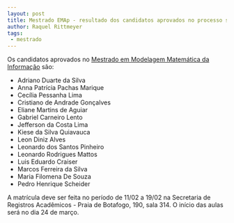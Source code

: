 ```yaml
---
layout: post
title: Mestrado EMAp - resultado dos candidatos aprovados no processo seletivo de 2014
author: Raquel Rittmeyer
tags:
 - mestrado
---
```


Os candidatos aprovados no
[Mestrado em Modelagem Matemática da Informação](/pos-graduacao/descricao.html)
são:

- Adriano Duarte da Silva
- Anna Patrícia Pachas Marique
- Cecília Pessanha Lima
- Cristiano de Andrade Gonçalves
- Eliane Martins de Aguiar
- Gabriel Carneiro Lento
- Jefferson da Costa Lima
- Kiese da Silva Quiavauca
- Leon Diniz Alves
- Leonardo dos Santos Pinheiro
- Leonardo Rodrigues Mattos
- Luis Eduardo Craiser
- Marcos Ferreira da Silva
- Maria Filomena De Souza
- Pedro Henrique Scheider

A matrícula deve ser feita no período de 11/02 a 19/02 na Secretaria
de Registros Acadêmicos - Praia de Botafogo, 190, sala 314. O início
das aulas será no dia 24 de março.
